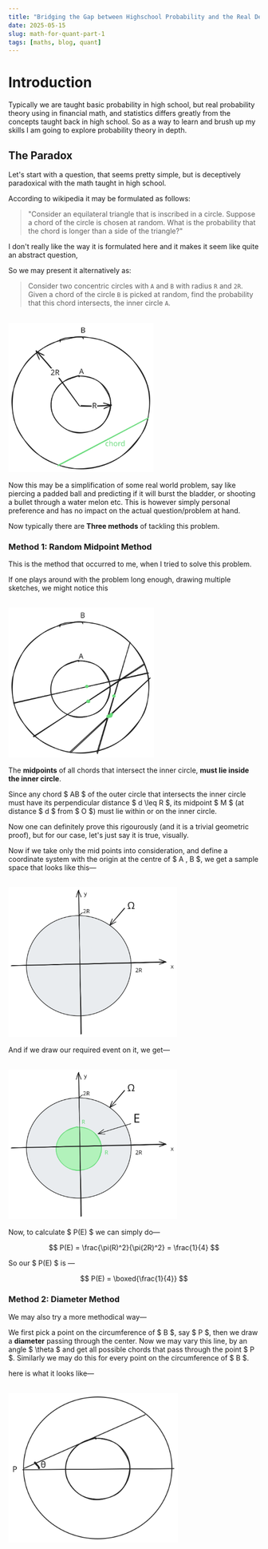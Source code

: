 ```yaml
---
title: "Bridging the Gap between Highschool Probability and the Real Deal"
date: 2025-05-15
slug: math-for-quant-part-1
tags: [maths, blog, quant]
---
```


# Introduction

Typically we are taught basic probability in high school, but real probability theory using in financial math, and statistics differs greatly from the concepts taught back in high school. So as a way to learn and brush up my skills I am going to explore probability theory in depth.


## The Paradox

Let's start with a question, that seems pretty simple, but is deceptively paradoxical with the math taught in high school.   

According to wikipedia it may be formulated as follows: 
> "Consider an equilateral triangle that is inscribed in a circle. Suppose a chord of the circle is chosen at random. What is the probability that the chord is longer than a side of the triangle?"

I don't really like the way it is formulated here and it makes it seem like quite an abstract question,   

So we may present it alternatively as: 
> Consider two concentric circles with `A` and `B` with radius `R` and `2R`. Given a chord of the circle `B` is picked at random, find the probability that this chord intersects, the inner circle `A`.

<br>

<img src="/static/images/mathforquant/math-for-quant-part-1-1.svg" style="height: 300px !important" class="invertible">

<br>

Now this may be a simplification of some real world problem, say like piercing a padded ball and predicting if it will burst the bladder, or shooting a bullet through a water melon etc. This is however simply personal preference and has no impact on the actual question/problem at hand.

Now typically there are **Three methods** of tackling this problem. 

### Method 1: Random Midpoint Method

This is the method that occurred to me, when I tried to solve this problem. 

If one plays around with the problem long enough, drawing multiple sketches, we might notice this

<br>
<img src="/static/images/mathforquant/math-for-quant-part-1-2.svg" style="height: 300px !important"  class="invertible">
<br>

The **midpoints** of all chords that intersect the inner circle, **must lie inside the inner circle**.  

Since any chord $ AB $ of the outer circle that intersects the inner circle must have its perpendicular distance $ d \leq R $, its midpoint $ M $ (at distance $ d $ from $ O $) must lie within or on the inner circle.

Now one can definitely prove this rigourously (and it is a trivial geometric proof), but for our case, let's just say it is true, visually.

Now if we take only the mid points into consideration, and define a coordinate system with the origin at the centre of $ A , B $, we get a sample space that looks like this&mdash;

<br>
<img src="/static/images/mathforquant/math-for-quant-part-1-3.svg" style="height: 300px !important"  class="invertible">
<br>

And if we draw our required event on it, we get&mdash;

<br>
<img src="/static/images/mathforquant/math-for-quant-part-1-4.svg" style="height: 300px !important"  class="invertible">
<br>

Now, to calculate $ P(E) $ we can simply do&mdash; 

$$ 
P(E) = \frac{\pi(R)^2}{\pi(2R)^2} = \frac{1}{4}
$$

So our $ P(E) $ is &mdash;

$$
P(E) = \boxed{\frac{1}{4}}
$$


### Method 2: Diameter Method

We may also try a more methodical way&mdash;

We first pick a point on the circumference of $ B $, say $ P $,  then we draw a **diameter** passing through the center. Now we may vary this line, by an angle $ \theta $ and get all possible chords that pass through the point $ P $. Similarly we may do this for every point on the circumference of $ B $. 

here is what it looks like&mdash;


<br>
<img src="/static/images/mathforquant/math-for-quant-part-1-5.svg" style="height: 300px !important"  class="invertible">
<br>

